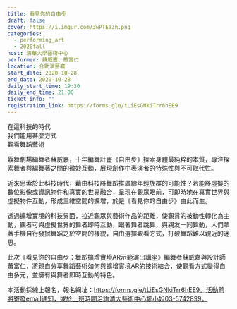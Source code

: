 ```yaml
---
title: 看見你的自由步
draft: false
cover: https://i.imgur.com/3wPTEa3h.png
categories:
  - performing_art
  - 2020fall
host: 清華大學藝術中心
performer: 蘇威嘉、蕭富仁
location: 合勤演藝廳
start_date: 2020-10-28
end_date: 2020-10-28
daily_start_time: 19:30
daily_end_time: 21:00
ticket_info: ""
registration_link: https://forms.gle/tLiEsGNkiTrr6hEE9
---
```

在這科技的時代\
我們能用甚麼方式\
觀看舞蹈藝術

驫舞劇場編舞者蘇威嘉，十年編舞計畫《自由步》探索身體最純粹的本質，專注探索舞者與編舞著之間的微妙互動，展現創作中表演者的特殊性與不可取代性。

近來思索於此科技時代，藉由科技將舞蹈推廣給年輕族群的可能性？若能將虛擬的數位影像或資訊物件和真實的世界融合，呈現在觀眾眼前，可即時地在真實世界與虛擬物件互動，形成三維空間的擴增，於是《看見你的自由步》由此而生。

透過擴增實境的科技界面，拉近觀眾與藝術作品的距離，使觀賞的被動性轉化為主動，觀者可與虛擬世界的舞者即時互動，跟著舞者跳舞，與親友一同舞動，人們拿著手機自行發掘舞蹈之於空間的樣貌，自由選擇觀看方式，打破舞蹈難以親近的迷思。

此次《看見你的自由步：舞蹈擴增實境AR示範演出講座》編舞者蘇威嘉與設計師蕭富仁，將親自分享舞蹈藝術如何與擴增實境AR的技術結合，使觀看方式變得自由多元，並擁有與舞者即時互動的特色。



本活動採線上報名，報名網址：https://forms.gle/tLiEsGNkiTrr6hEE9。活動前將寄發email通知，或於上班時間洽詢清大藝術中心鄭小姐03-5742899。